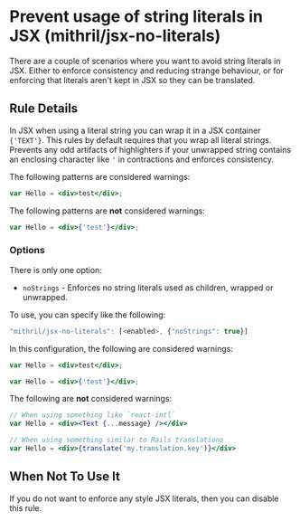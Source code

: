 # Prevent usage of string literals in JSX (mithril/jsx-no-literals)

There are a couple of scenarios where you want to avoid string literals in JSX.  Either to enforce consistency and reducing strange behaviour, or for enforcing that literals aren't kept in JSX so they can be translated.

## Rule Details

In JSX when using a literal string you can wrap it in a JSX container `{'TEXT'}`. This rules by default requires that you wrap all literal strings.
Prevents any odd artifacts of highlighters if your unwrapped string contains an enclosing character like `'` in contractions and enforces consistency.

The following patterns are considered warnings:

```jsx
var Hello = <div>test</div>;
```

The following patterns are **not** considered warnings:

```jsx
var Hello = <div>{'test'}</div>;
```

### Options

There is only one option:

* `noStrings` - Enforces no string literals used as children, wrapped or unwrapped.

To use, you can specify like the following:

```js
"mithril/jsx-no-literals": [<enabled>, {"noStrings": true}]
```

In this configuration, the following are considered warnings:

```jsx
var Hello = <div>test</div>;
```

```jsx
var Hello = <div>{'test'}</div>;
```

The following are **not** considered warnings:

```jsx
// When using something like `react-intl`
var Hello = <div><Text {...message} /></div>
```

```jsx
// When using something similar to Rails translations
var Hello = <div>{translate('my.translation.key')}</div>
```

## When Not To Use It

If you do not want to enforce any style JSX literals, then you can disable this rule.
